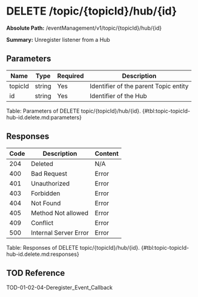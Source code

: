 <!--
    ATTENTION: This file was generated via gradle!
               Do NOT manually edit this file! Any such changes will be overwritten!
-->

# DELETE /topic/{topicId}/hub/{id}

**Absolute Path:** /eventManagement/v1/topic/{topicId}/hub/{id}

**Summary:** Unregister listener from a Hub

## Parameters

| Name | Type | Required | Description |
|------|------|----------|-------------|
| topicId | string | Yes | Identifier of the parent Topic entity |
| id | string | Yes | Identifier of the Hub |

Table: Parameters of DELETE topic/{topicId}/hub/{id}. {#tbl:topic-topicId-hub-id.delete.md:parameters}

## Responses

| Code | Description | Content |
|------|-------------|---------|
| 204 | Deleted | N/A |
| 400 | Bad Request | Error |
| 401 | Unauthorized | Error |
| 403 | Forbidden | Error |
| 404 | Not Found | Error |
| 405 | Method Not allowed | Error |
| 409 | Conflict | Error |
| 500 | Internal Server Error | Error |

Table: Responses of DELETE topic/{topicId}/hub/{id}. {#tbl:topic-topicId-hub-id.delete.md:responses}

## TOD Reference

TOD-01-02-04-Deregister_Event_Callback
